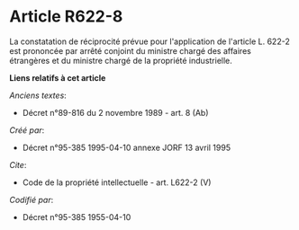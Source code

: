 # Article R622-8

La constatation de réciprocité prévue pour l'application de l'article L. 622-2 est prononcée par arrêté conjoint du ministre
chargé des affaires étrangères et du ministre chargé de la propriété industrielle.

**Liens relatifs à cet article**

_Anciens textes_:

  - Décret n°89-816 du 2 novembre 1989 - art. 8 (Ab)

_Créé par_:

  - Décret n°95-385 1995-04-10 annexe JORF 13 avril 1995

_Cite_:

  - Code de la propriété intellectuelle - art. L622-2 (V)

_Codifié par_:

  - Décret n°95-385 1955-04-10
